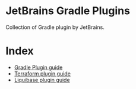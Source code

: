 # JetBrains Gradle Plugins

Collection of Gradle plugin by JetBrains.

# Index
- [Gradle Plugin guide](./docs/DOCKER.md)
- [Terraform plugin guide](./docs/TERRAFORM.md)
- [Liquibase plugin guide](./docs/LIQUIBASE.md)
